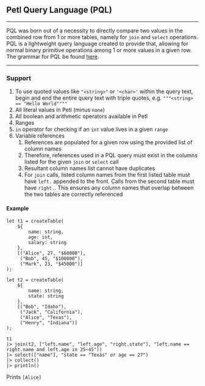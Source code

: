 ## Petl Query Language (PQL)

---

PQL was born out of a necessity to directly compare two values in the combined row
from 1 or more tables, namely for ```join``` and ```select``` operations. PQL is a
lightweight query language created to provide that, allowing for normal binary primitive
operations among 1 or more values in a given row. The grammar for PQL be found 
[here](../../grammars.md).

---

### Support
1. To use quoted values like ```"<string>"``` or ```'<char>'``` within the query text, begin and
end the entire query text with triple quotes, e.g. ```"""<string> == "Hello World""""```
2. All literal values in Petl (minus ```none```)
3. All boolean and arithmetic operators available in Petl
4. Ranges
5. ```in``` operator for checking if an ```int``` value lives in a given ```range```
6. Variable references
   1. References are populated for a given row using the provided list of column 
   names
   2. Therefore, references used in a PQL query must exist in the columns listed for the given
   ```join``` or ```select``` call
   3. Resultant column names list cannot have duplicates
   4. For ```join``` calls, listed column names from the first listed table must have ```left.```
   appended to the front. Calls from the second table must have ```right.```. This ensures any
   column names that overlap between the two tables are correctly referenced

#### Example
```
let t1 = createTable(
    ${
        name: string,
        age: int,
        salary: string
    },
    [("Alice", 27, "$60000"),
     ("Bob", 45, "$100000"),
     ("Mark", 23, "$45000")]
);

let t2 = createTable(
    ${
        name: string,
        state: string
    },
    [("Bob", "Idaho"),
     ("Jack", "California"),
     ("Alice", "Texas"),
     ("Henry", "Indiana")]
);

t1
|> join(t2, ["left.name", "left.age", "right.state"], "left.name == right.name and left.age in 25~45"))
|> select(["name"], "state == "Texas" or age == 27")
|> collect()
|> println()
```
Prints ```[Alice]```